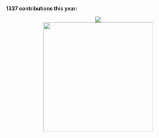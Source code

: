 **1337 contributions this year:**
<p align="center">
  <img src="http://leereilly.net/leereilly/contributions.png"><br>
  <img src="http://leereilly.net/leereilly/gitris.gif" width="300">
</div>
